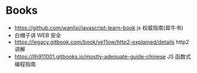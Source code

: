 # Books

- https://github.com/wanlixi/javascript-learn-book js 权威指南(犀牛书)
- 白帽子讲 WEB 安全
- https://legacy.gitbook.com/book/ye11ow/http2-explained/details http2 讲解
- https://llh911001.gitbooks.io/mostly-adequate-guide-chinese JS 函数式编程指南
